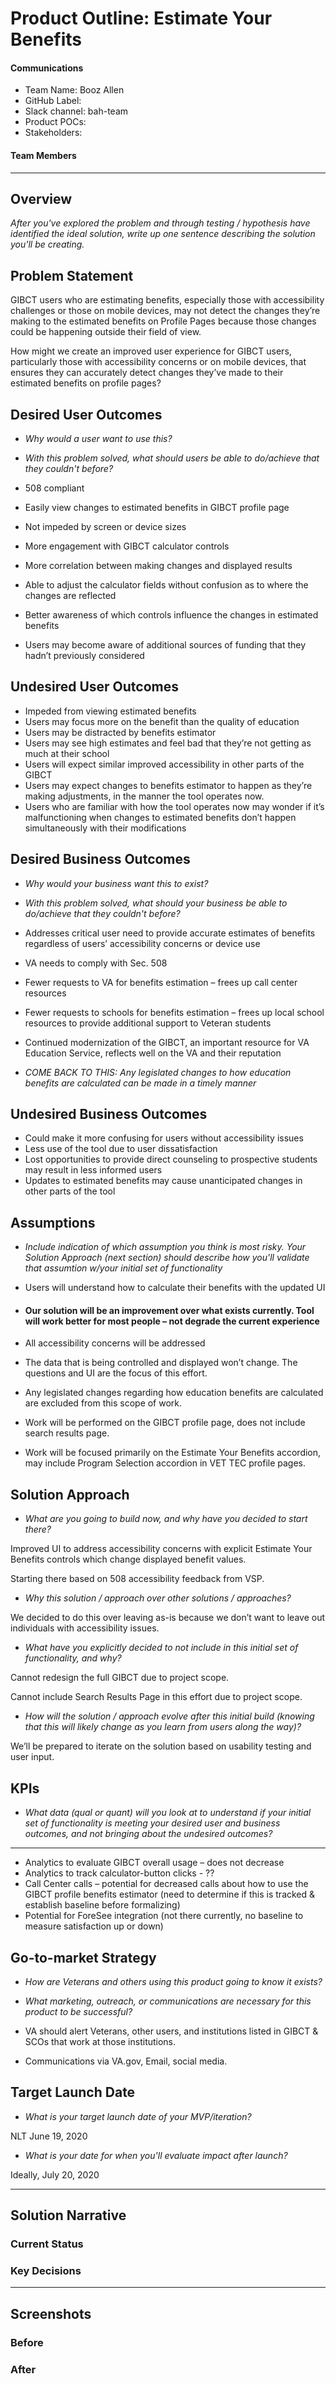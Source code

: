 # Product Outline: Estimate Your Benefits

#### Communications
- Team Name: Booz Allen
- GitHub Label: 
- Slack channel: bah-team
- Product POCs:
- Stakeholders: 

#### Team Members

---

## Overview
*After you've explored the problem and through testing / hypothesis have identified the ideal solution, write up one sentence describing the solution you'll be creating.*

## Problem Statement
GIBCT users who are estimating benefits, especially those with accessibility challenges or those on mobile devices, may not detect the changes they’re making to the estimated benefits on Profile Pages because those changes could be happening outside their field of view.   

How might we create an improved user experience for GIBCT users, particularly those with accessibility concerns or on mobile devices, that ensures they can accurately detect changes they’ve made to their estimated benefits on profile pages?

 
## Desired User Outcomes

- *Why would a user want to use this?*
- *With this problem solved, what should users be able to do/achieve that they couldn't before?*

-	508 compliant
-	Easily view changes to estimated benefits in GIBCT profile page
-	Not impeded by screen or device sizes
-	More engagement with GIBCT calculator controls 
-	More correlation between making changes and displayed results 
-	Able to adjust the calculator fields without confusion as to where the changes are reflected
-	Better awareness of which controls influence the changes in estimated benefits
-	Users may become aware of additional sources of funding that they hadn’t previously considered


## Undesired User Outcomes

-	Impeded from viewing estimated benefits
-	Users may focus more on the benefit than the quality of education
-	Users may be distracted by benefits estimator
-	Users may see high estimates and feel bad that they’re not getting as much at their school
-	Users will expect similar improved accessibility in other parts of the GIBCT
-	Users may expect changes to benefits estimator to happen as they’re making adjustments, in the manner the tool operates now.  
-	Users who are familiar with how the tool operates now may wonder if it’s malfunctioning when changes to estimated benefits don’t happen simultaneously with their modifications 


## Desired Business Outcomes

- *Why would your business want this to exist?*
- *With this problem solved, what should your business be able to do/achieve that they couldn't before?*

-	Addresses critical user need to provide accurate estimates of benefits regardless of users’ accessibility concerns or device use
-	VA needs to comply with Sec. 508
-	Fewer requests to VA for benefits estimation – frees up call center resources
-	Fewer requests to schools for benefits estimation – frees up local school resources to provide additional support to Veteran students
-	Continued modernization of the GIBCT, an important resource for VA Education Service, reflects well on the VA and their reputation 
-	*COME BACK TO THIS: Any legislated changes to how education benefits are calculated can be made in a timely manner* 


## Undesired Business Outcomes

-	Could make it more confusing for users without accessibility issues
-	Less use of the tool due to user dissatisfaction
-	Lost opportunities to provide direct counseling to prospective students may result in less informed users
-	Updates to estimated benefits may cause unanticipated changes in other parts of the tool


## Assumptions
- *Include indication of which assumption you think is most risky. Your Solution Approach (next section) should describe how you'll validate that assumtion w/your initial set of functionality*

- Users will understand how to calculate their benefits with the updated UI
- #### Our solution will be an improvement over what exists currently. Tool will work better for most people – not degrade the current experience ####
- All accessibility concerns will be addressed
- The data that is being controlled and displayed won’t change.  The questions and UI are the focus of this effort. 
- Any legislated changes regarding how education benefits are calculated are excluded from this scope of work.  
- Work will be performed on the GIBCT profile page, does not include search results page. 
- Work will be focused primarily on the Estimate Your Benefits accordion, may include Program Selection accordion in VET TEC profile pages. 


## Solution Approach

- *What are you going to build now, and why have you decided to start there?*

Improved UI to address accessibility concerns with explicit Estimate Your Benefits controls which change displayed benefit values.

Starting there based on 508 accessibility feedback from VSP. 

- *Why this solution / approach over other solutions / approaches?*

We decided to do this over leaving as-is because we don’t want to leave out individuals with accessibility issues. 

- *What have you explicitly decided to not include in this initial set of functionality, and why?*

Cannot redesign the full GIBCT due to project scope. 

Cannot include Search Results Page in this effort due to project scope. 

- *How will the solution / approach evolve after this initial build (knowing that this will likely change as you learn from users along the way)?*

We’ll be prepared to iterate on the solution based on usability testing and user input. 

## KPIs
- *What data (qual or quant) will you look at to understand if your initial set of functionality is meeting your desired user and business outcomes, and not bringing about the undesired outcomes?*
--- 

-	Analytics to evaluate GIBCT overall usage – does not decrease
-	Analytics to track calculator-button clicks - ??
-	Call Center calls – potential for decreased calls about how to use the GIBCT profile benefits estimator (need to determine if this is tracked & establish baseline before formalizing) 
-	Potential for ForeSee integration (not there currently, no baseline to measure satisfaction up or down)


## Go-to-market Strategy
- *How are Veterans and others using this product going to know it exists?*
- *What marketing, outreach, or communications are necessary for this product to be successful?*

- VA should alert Veterans, other users, and institutions listed in GIBCT & SCOs that work at those institutions.
- Communications via VA.gov, Email, social media.


## Target Launch Date
- *What is your target launch date of your MVP/iteration?*

NLT June 19, 2020

- *What is your date for when you'll evaluate impact after launch?*

Ideally, July 20, 2020

---

## Solution Narrative

### Current Status

### Key Decisions

---
   
## Screenshots

### Before

### After
